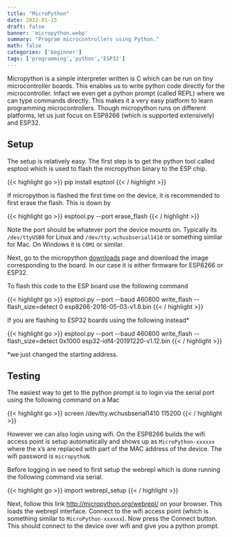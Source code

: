 ```yaml
---
title: "MicroPython"
date: 2022-01-15
draft: false
banner: 'micropython.webp'
summary: "Program microcontrollers using Python."
math: false
categories: ['beginner']
tags: ['programming','python','ESP32']
---
```



Micropython is a simple interpreter written is C which can be run on tiny microcontroller boards. This enables us to write python code directly for the microcontroller. Infact we even get a python prompt (called REPL) where we can type commands directly. This makes it a very easy platform to learn programming microcontrollers. Though micropython runs on different platforms, let us just focus on ESP8266 (which is supported extensively) and ESP32.

## Setup

The setup is relatively easy. The first step is to get the python tool called esptool which is used to flash the micropython binary to the ESP chip.

{{< highlight go  >}}
pip install esptool 
{{< / highlight >}}

If micropython is flashed the first time on the device, it is recommended to first erase the flash. This is down by

{{< highlight go  >}}
esptool.py --port <port> erase_flash
{{< / highlight >}}

Note the port should be whatever port the device mounts on. Typically its `/dev/ttyUSB0` for Linux and `/dev/tty.wchusbserial1410` or something similar for Mac. On Windows it is `COM1` or similar.

Next, go to the micropython [downloads](http://micropython.org/download) page and download the image corresponding to the board. In our case it is either firmware for ESP8266 or ESP32.

To flash this code to the ESP board use the following command

{{< highlight go >}}
esptool.py --port <port> --baud 460800 write_flash --flash_size=detect 0 esp8266-2016-05-03-v1.8.bin
{{< / highlight >}}

If you are flashing to ESP32 boards using the following instead*

{{< highlight go >}}
esptool.py --port <port> --baud 460800 write_flash --flash_size=detect 0x1000 esp32-idf4-20191220-v1.12.bin
{{< / highlight >}}

*we just changed the starting address.

## Testing
The easiest way to get to the python prompt is to login via the serial port using the following command on a Mac

{{< highlight go  >}}
screen /dev/tty.wchusbserial1410 115200
{{< / highlight >}}

However we can also login using wifi. On the ESP8266 builds the wifi access point is setup automatically and shows up as `MicroPython-xxxxxx` where the x’s are replaced with part of the MAC address of the device. The wifi password is `micropythoN`.

Before logging in we need to first setup the webrepl which is done running the following command via serial.

{{< highlight go  >}}
import webrepl_setup
{{< / highlight >}}

Next, follow this link http://micropython.org/webrepl/ on your browser. This loads the webrepl interface. Connect to the wifi access point (which is something similar to `MicroPython-xxxxxx`). Now press the Connect button. This should connect to the device over wifi and give you a python prompt.


